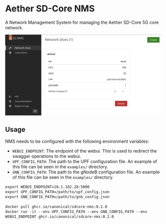# Aether SD-Core NMS

A Network Management System for managing the Aether SD-Core 5G core network.

![Screenshot](images/nms_screenshot.png)

## Usage

NMS needs to be configured with the following environment variables:
- `WEBUI_ENDPOINT`: The endpoint of the webui. This is used to redirect the swagger operations to the webui.
- `UPF_CONFIG_PATH`: The path to the UPF configuration file. An example of this file can be seen in the `examples/` directory.
- `GNB_CONFIG_PATH`: The path to the gNodeB configuration file. An example of this file can be seen in the `examples/` directory.

```console
export WEBUI_ENDPOINT=10.1.182.28:5000
export UPF_CONFIG_PATH=/path/to/upf_config.json
export GNB_CONFIG_PATH=/path/to/gnb_config.json

docker pull ghcr.io/canonical/sdcore-nms:0.2.0
docker run -it --env UPF_CONFIG_PATH --env GNB_CONFIG_PATH --env WEBUI_ENDPOINT ghcr.io/canonical/sdcore-nms:0.2.0
```
